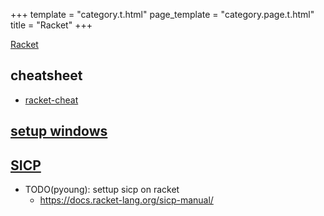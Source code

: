 +++
template = "category.t.html"
page_template = "category.page.t.html"
title = "Racket"
+++

[Racket](https://racket-lang.org/)

## cheatsheet

- [racket-cheat](https://docs.racket-lang.org/racket-cheat/index.html)

## [setup windows](./setup_windows)

## [SICP](https://mitp-content-server.mit.edu/books/content/sectbyfn/books_pres_0/6515/sicp.zip/index.html)

- TODO(pyoung): settup sicp on racket
    - https://docs.racket-lang.org/sicp-manual/
